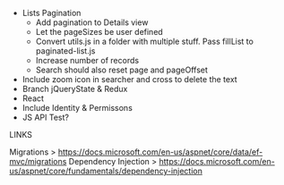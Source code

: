 - Lists Pagination
	- Add pagination to Details view
	- Let the pageSizes be user defined
	- Convert utils.js in a folder with multiple stuff. Pass fillList to paginated-list.js
	- Increase number of records
	- Search should also reset page and pageOffset
- Include zoom icon in searcher and cross to delete the text
- Branch jQueryState & Redux
- React
- Include Identity & Permissons
- JS API Test?

LINKS

Migrations > https://docs.microsoft.com/en-us/aspnet/core/data/ef-mvc/migrations
Dependency Injection > https://docs.microsoft.com/en-us/aspnet/core/fundamentals/dependency-injection
